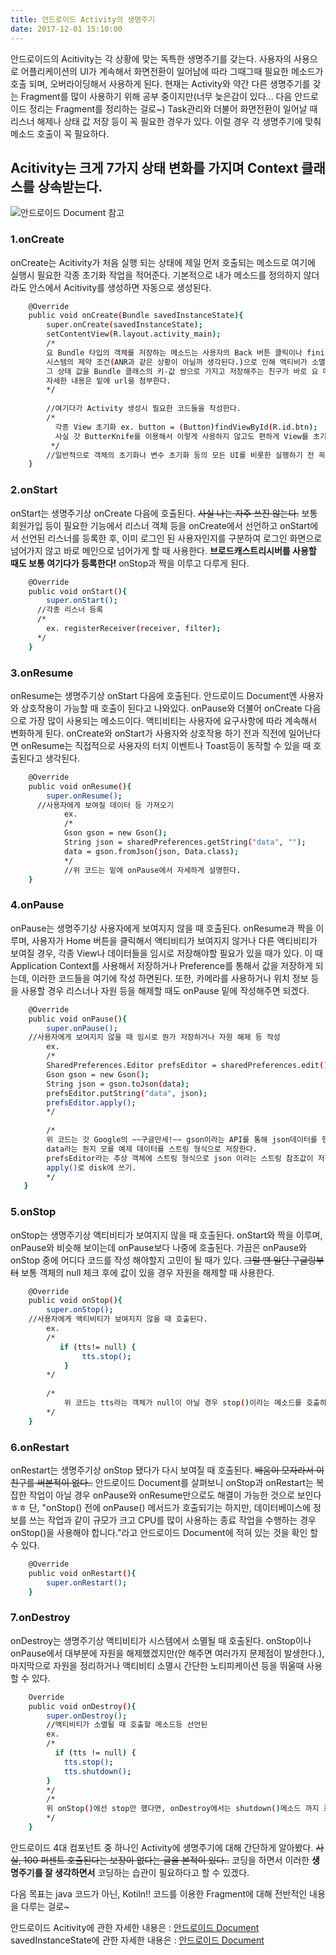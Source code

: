 ```yaml
---
title: 안드로이드 Activity의 생명주기
date: 2017-12-01 15:10:00
---
```


안드로이드의 Acitivity는 각 상황에 맞는 독특한 생명주기를 갖는다. 사용자의 사용으로 어플리케이션의 UI가 계속해서 화면전환이 일어남에 따라 그때그때 필요한 메소드가 호출 되며, 오버라이딩해서 사용하게 된다. 현재는 Activity와 약간 다른 생명주기를 갖는 Fragment를 많이 사용하기 위해 공부 중이지만(너무 늦은감이 있다... 다음 안드로이드 정리는 Fragment를 정리하는 걸로~) Task관리와 더불어 화면전환이 일어날 때 리스너 해제나 상태 값 저장 등이 꼭 필요한 경우가 있다. 이럴 경우 각 생명주기에 맞춰 메소드 호출이 꼭 필요하다.
       
## Acitivity는 크게 7가지 상태 변화를 가지며 Context 클래스를 상속받는다. 

![안드로이드 Document 참고](/uploads/ActivityLife.jpg)


### 1.onCreate

onCreate는 Acitivity가 처음 실행 되는 상태에 제일 먼저 호출되는 메소드로 여기에 실행시 필요한 각종 초기화 작업을 적어준다. 기본적으로 내가 메소드를 정의하지 않더라도 안스에서 Acitivity를 생성하면 자동으로 생성된다.

``` bash
    @Override   
    public void onCreate(Bundle savedInstanceState){
        super.onCreate(savedInstanceState);
        setContentView(R.layout.activity_main);
        /*
        요 Bundle 타입의 객체를 저장하는 메소드는 사용자의 Back 버튼 클릭이나 finish() 메소드를 통한 액티비티 인스턴스의 소멸이 아닌
        시스템의 제약 조건(ANR과 같은 상황이 아닐까 생각된다.)으로 인해 액티비가 소멸될 경우 인스턴스 자체는 소멸되지만 상태를 저장하고 있어야 하는 친구가 필요하다.
        그 상태 값을 Bundle 클래스의 키-값 쌍으로 가지고 저장해주는 친구가 바로 요 메소드라고 할 수 있다.
        자세한 내용은 밑에 url을 첨부한다.
        */
   
        //여기다가 Activity 생성시 필요한 코드들을 작성한다.
        /*
          각종 View 초기화 ex. button = (Button)findViewById(R.id.btn);
          사실 갓 ButterKnife를 이용해서 이렇게 사용하지 않고도 편하게 View를 초기화하고 각종 리스너 등록이 가능하다.
         */      
        //일반적으로 객체의 초기화나 변수 초기화 등의 모든 UI를 비롯한 실행하기 전 꼭 필요한 초기화 작업을 실행한다.
    }
```

### 2.onStart

onStart는 생명주기상 onCreate 다음에 호출된다. ~~사실 나는 자주 쓰진 않는다.~~ 보통 회원가입 등이 필요한 기능에서 리스너 객체 등을 onCreate에서 선언하고 onStart에서 선언된 리스너를 등록한 후, 이미 로그인 된 사용자인지를 구분하여 로그인 화면으로 넘어가지 않고 바로 메인으로 넘어가게 할 때 사용한다. **브로드캐스트리시버를 사용할 때도 보통 여기다가 등록한다!** onStop과 짝을 이루고 다루게 된다. 

```bash
    @Override
    public void onStart(){
        super.onStart();
      //각종 리스너 등록
      /*
        ex. registerReceiver(receiver, filter);
      */
    }
```

### 3.onResume

onResume는 생명주기상 onStart 다음에 호출된다. 안드로이드 Document엔 사용자와 상호작용이 가능할 때 호출이 된다고 나와있다.  onPause와 더불어 onCreate 다음으로 가장 많이 사용되는 메소드이다. 액티비티는 사용자에 요구사항에 따라 계속해서 변화하게 된다. onCreate와 onStart가 사용자와 상호작용 하기 전과 직전에 일어난다면 onResume는 직접적으로 사용자의 터치 이벤트나 Toast등이 동작할 수 있을 때 호출된다고 생각된다. 

```bash
    @Override
    public void onResume(){
        super.onResume();
      //사용자에게 보여질 데이터 등 가져오기
            ex.
            /*
            Gson gson = new Gson();
            String json = sharedPreferences.getString("data", "");
            data = gson.fromJson(json, Data.class);
            */
            //위 코드는 밑에 onPause에서 자세하게 설명한다.
    }

```
    
### 4.onPause

onPause는 생명주기상 사용자에게 보여지지 않을 때 호출된다. onResume과 짝을 이루며, 사용자가 Home 버튼을 클릭해서 액티비티가 보여지지 않거나 다른 액티비티가 보여질 경우, 각종 View나 데이터들을 임시로 저장해야할 필요가 있을 때가 있다. 이 때 Application Context를 사용해서 저장하거나 Preference를 통해서 값을 저장하게 되는데, 이러한 코드들을 여기에 작성 하면된다. 또한, 카메라를 사용하거나 위치 정보 등을 사용할 경우 리스너나 자원 등을 해제할 때도 onPause 밑에 작성해주면 되겠다.

```bash
    @Override
    public void onPause(){
        super.onPause();
    //사용자에게 보여지지 않을 때 임시로 뭔가 저장하거나 자원 해제 등 작성
        ex.
        /*
        SharedPreferences.Editor prefsEditor = sharedPreferences.edit();
        Gson gson = new Gson();
        String json = gson.toJson(data);
        prefsEditor.putString("data", json);
        prefsEditor.apply();
        */
        
        /*
        위 코드는 갓 Google의 ~~구글만세!~~ gson이라는 API를 통해 json데이터를 핸들링하는 코드이다.
        data라는 뭔지 모를 예제 데이터를 스트링 형식으로 저장한다.
        prefsEditor라는 추상 객체에 스트링 형식으로 json 이라는 스트링 참조값이 저장 된다.
        apply()로 disk에 쓰기.
        */
   }
```

### 5.onStop

onStop는 생명주기상 액티비티가 보여지지 않을 때 호출된다. onStart와 짝을 이루며, onPause와 비슷해 보이는데 onPause보다 나중에 호출된다. 가끔은 onPause와 onStop 중에 어디다 코드를 작성 해야할지 고민이 될 때가 있다. ~~그럴 땐 일단 구글링부터~~ 보통 객체의 null 체크 후에 값이 있을 경우 자원을 해제할 때 사용한다. 

```bash
    @Override
    public void onStop(){
        super.onStop();
    //사용자에게 액티비티가 보여지지 않을 때 호출된다.
        ex.
        /*
           if (tts!= null) {
                tts.stop();
            }
        */
    
        /*
            위 코드는 tts라는 객체가 null이 아닐 경우 stop()이라는 메소드를 호출하라는 코드이다.
        */
    }
```
### 6.onRestart

onRestart는 생명주기상 onStop 됐다가 다시 보여질 때 호출된다. ~~배움이 모자라서 이 친구를 써본적이 없다..~~ 안드로이드 Document를 살펴보니 onStop과 onRestart는 복잡한 작업이 아닐 경우 onPause와 onResume만으로도 해결이 가능한 것으로 보인다 ㅎㅎ  단, "onStop() 전에 onPause() 메서드가 호출되기는 하지만, 데이터베이스에 정보를 쓰는 작업과 같이 규모가 크고 CPU를 많이 사용하는 종료 작업을 수행하는 경우 onStop()을 사용해야 합니다."라고 안드로이드 Document에 적혀 있는 것을 확인 할 수 있다.

```bash
    @Override
    public void onRestart(){
        super.onRestart();
    }
```

### 7.onDestroy

onDestroy는 생명주기상 액티비티가 시스템에서 소멸될 때 호출된다. onStop이나 onPause에서 대부분에 자원을 해제했겠지만(안 해주면 여러가지 문제점이 발생한다.), 마지막으로 자원을 정리하거나 액티비티 소멸시 간단한 노티피케이션 등을 뛰울때 사용할 수 있다.   

```bash
    Override
    public void onDestroy(){
        super.onDestroy();
        //액티비티가 소멸될 때 호출할 메소드등 선언된
        ex.
        /*
          if (tts != null) {
            tts.stop();
            tts.shutdown();
        }
        */
        /*
        위 onStop()에선 stop만 했다면, onDestroy에서는 shutdown()메소드 까지 호출하여 완전히 자원을 해제해준다.
        */
    }
```

안드로이드 4대 컴포넌트 중 하나인 Activity에 생명주기에 대해 간단하게 알아봤다. ~~사실, 100 퍼센트 호출된다는 보장이 없다는 글을 본적이 있다..~~ 코딩을 하면서 이러한 **생명주기를 잘 생각하면서** 코딩하는 습관이 필요하다고 할 수 있겠다. 

다음 목표는 java 코드가 아닌, Kotiln!! 코드를 이용한 Fragment에 대해 전반적인 내용을 다루는 걸로~ 

안드로이드 Acitivity에 관한 자세한 내용은 : [안드로이드 Document](https://developer.android.com/reference/android/app/Activity.html#ActivityLifecycle)
savedInstanceState에 관한 자세한 내용은 : [안드로이드 Document](https://developer.android.com/training/basics/activity-lifecycle/recreating.html?hl=ko)